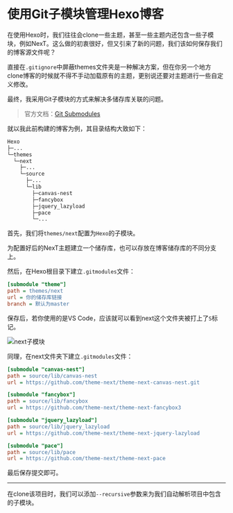 # 使用Git子模块管理Hexo博客

在使用Hexo时，我们往往会clone一些主题，甚至一些主题内还包含一些子模块，例如NexT。这么做的初衷很好，但又引来了新的问题，我们该如何保存我们的博客源文件呢？

直接在`.gitignore`中屏蔽themes文件夹是一种解决方案，但在你另一个地方clone博客的时候就不得不手动加载原有的主题，更别说还要对主题进行一些自定义修改。

最终，我采用Git子模块的方式来解决多储存库关联的问题。

> 官方文档：[Git Submodules](https://git-scm.com/book/zh/v1/Git-%E5%B7%A5%E5%85%B7-%E5%AD%90%E6%A8%A1%E5%9D%97)

就以我此前构建的博客为例，其目录结构大致如下：

```txt
Hexo
├─...
└─themes
  └─next
    ├─...
    └─source
      ├─...
      └─lib
        ├─canvas-nest
        ├─fancybox
        ├─jquery_lazyload
        ├─pace
        └─...
```

首先，我们将`themes/next`配置为`Hexo`的子模块。

为配置好后的NexT主题建立一个储存库，也可以存放在博客储存库的不同分支上。

然后，在Hexo根目录下建立`.gitmodules`文件：

```ini
[submodule "theme"]
path = themes/next
url = 你的储存库链接
branch = 默认为master
```

保存后，若你使用的是VS Code，应该就可以看到next这个文件夹被打上了`S`标记。

![next子模块](../Images/Other/使用Git子模块关联Hexo博客/next子模块.png)

同理，在next文件夹下建立`.gitmodules`文件：

```ini
[submodule "canvas-nest"]
path = source/lib/canvas-nest
url = https://github.com/theme-next/theme-next-canvas-nest.git

[submodule "fancybox"]
path = source/lib/fancybox
url = https://github.com/theme-next/theme-next-fancybox3

[submodule "jquery_lazyload"]
path = source/lib/jquery_lazyload
url = https://github.com/theme-next/theme-next-jquery-lazyload

[submodule "pace"]
path = source/lib/pace
url = https://github.com/theme-next/theme-next-pace
```

最后保存提交即可。

---

在clone该项目时，我们可以添加`--recursive`参数来为我们自动解析项目中包含的子模块。